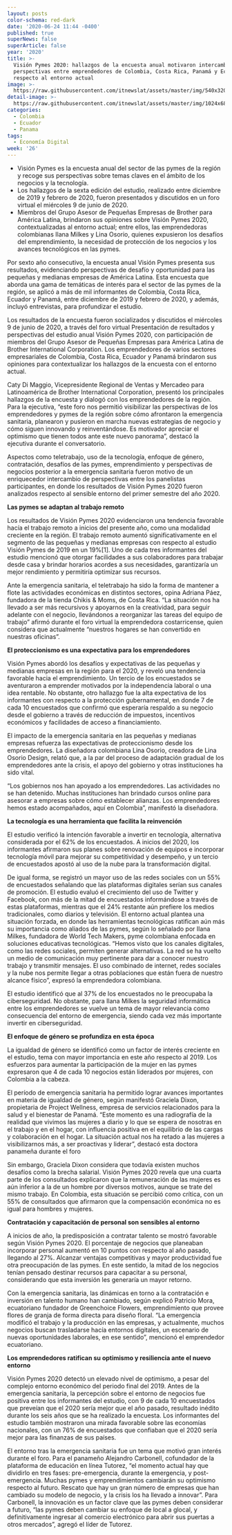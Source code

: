 ```yaml
---
layout: posts
color-schema: red-dark
date: '2020-06-24 11:44 -0400'
published: true
superNews: false
superArticle: false
year: '2020'
title: >-
  Visión Pymes 2020: hallazgos de la encuesta anual motivaron intercambio de
  perspectivas entre emprendedores de Colombia, Costa Rica, Panamá y Ecuador
  respecto al entorno actual
image: >-
  https://raw.githubusercontent.com/itnewslat/assets/master/img/540x320/Brother-AL-p.jpg
detail-image: >-
  https://raw.githubusercontent.com/itnewslat/assets/master/img/1024x680/Brother-AL-g.jpg
categories:
  - Colombia
  - Ecuador
  - Panama
tags:
  - Economía Digital
week: '26'
---
```

- Visión Pymes es la encuesta anual del sector de las pymes de la región y recoge sus perspectivas sobre temas claves en el ámbito de los negocios y la tecnología.
- Los hallazgos de la sexta edición del estudio, realizado entre diciembre de 2019 y febrero de 2020, fueron presentados y discutidos en un foro virtual el miércoles 9 de junio de 2020.
- Miembros del Grupo Asesor de Pequeñas Empresas de Brother para América Latina, brindaron sus opiniones sobre Visión Pymes 2020, contextualizadas al entorno actual; entre ellos, las emprendedoras colombianas Ilana Milkes y Lina Osorio, quienes expusieron los desafíos del emprendimiento, la necesidad de protección de los negocios y los avances tecnológicos en las pymes.
 
Por sexto año consecutivo, la encuesta anual Visión Pymes presenta sus resultados, evidenciando perspectivas de desafío y oportunidad para las pequeñas y medianas empresas de América Latina. Esta encuesta que aborda una gama de temáticas de interés para el sector de las pymes de la región, se aplicó a más de mil informantes de Colombia, Costa Rica, Ecuador y Panamá, entre diciembre de 2019 y febrero de 2020, y además, incluyó entrevistas, para profundizar el estudio.
 
Los resultados de la encuesta fueron socializados y discutidos el miércoles 9 de junio de 2020, a través del foro virtual Presentación de resultados y perspectivas del estudio anual Visión Pymes 2020, con participación de miembros del Grupo Asesor de Pequeñas Empresas para América Latina de Brother International Corporation. Los emprendedores de varios sectores empresariales de Colombia, Costa Rica, Ecuador y Panamá brindaron sus opiniones para contextualizar los hallazgos de la encuesta con el entorno actual.
 
Caty Di Maggio, Vicepresidente Regional de Ventas y Mercadeo para Latinoamérica de Brother International Corporation, presentó los principales hallazgos de la encuesta y dialogó con los emprendedores de la región. Para la ejecutiva, “este foro nos permitió visibilizar las perspectivas de los emprendedores y pymes de la región sobre cómo afrontaron la emergencia sanitaria, planearon y pusieron en marcha nuevas estrategias de negocio y cómo siguen innovando y reinventándose. Es motivador apreciar el optimismo que tienen todos ante este nuevo panorama”, destacó la ejecutiva durante el conversatorio.  
 
Aspectos como teletrabajo, uso de la tecnología, enfoque de género, contratación, desafíos de las pymes, emprendimiento y perspectivas de negocios posterior a la emergencia sanitaria fueron motivo de un enriquecedor intercambio de perspectivas entre los panelistas participantes, en donde los resultados de Visión Pymes 2020 fueron analizados respecto al sensible entorno del primer semestre del año 2020. 
 
**Las pymes se adaptan al trabajo remoto**
 
Los resultados de Visión Pymes 2020 evidenciaron una tendencia favorable hacía el trabajo remoto a inicios del presente año, como una modalidad creciente en la región. El trabajo remoto aumentó significativamente en el segmento de las pequeñas y medianas empresas con respecto al estudio Visión Pymes de 2019 en un 19%[1]. Uno de cada tres informantes del estudio mencionó que otorgar facilidades a sus colaboradores para trabajar desde casa y brindar horarios acordes a sus necesidades, garantizaría un mejor rendimiento y permitiría optimizar sus recursos.
 
Ante la emergencia sanitaria, el teletrabajo ha sido la forma de mantener a flote las actividades económicas en distintos sectores, opina Adriana Páez, fundadora de la tienda Chikis & Moms, de Costa Rica. “La situación nos ha llevado a ser más recursivos y apoyarnos en la creatividad, para seguir adelante con el negocio, llevándonos a reorganizar las tareas del equipo de trabajo” afirmó durante el foro virtual la emprendedora costarricense, quien considera que actualmente “nuestros hogares se han convertido en nuestras oficinas”.
 
**El proteccionismo es una expectativa para los emprendedores**
 
Visión Pymes abordó los desafíos y expectativas de las pequeñas y medianas empresas en la región para el 2020, y reveló una tendencia favorable hacia el emprendimiento. Un tercio de los encuestados se aventuraron a emprender motivados por la independencia laboral o una idea rentable. No obstante, otro hallazgo fue la alta expectativa de los informantes con respecto a la protección gubernamental, en donde 7 de cada 10 encuestados que confirmó que esperaría respaldo a su negocio desde el gobierno a través de reducción de impuestos, incentivos económicos y facilidades de acceso a financiamiento.
 
El impacto de la emergencia sanitaria en las pequeñas y medianas empresas refuerza las expectativas de proteccionismo desde los emprendedores. La diseñadora colombiana Lina Osorio, creadora de Lina Osorio Design, relató que, a la par del proceso de adaptación gradual de los emprendedores ante la crisis, el apoyo del gobierno y otras instituciones ha sido vital. 
 
“Los gobiernos nos han apoyado a los emprendedores. Las actividades no se han detenido. Muchas instituciones han brindado cursos online para asesorar a empresas sobre cómo establecer alianzas. Los emprendedores hemos estado acompañados, aquí en Colombia”, manifestó la diseñadora. 
 
**La tecnología es una herramienta que facilita la reinvención**
 
El estudio verificó la intención favorable a invertir en tecnología, alternativa considerada por el 62% de los encuestados. A inicios del 2020, los informantes afirmaron sus planes sobre renovación de equipos e incorporar tecnología móvil para mejorar su competitividad y desempeño, y un tercio de encuestados apostó al uso de la nube para la transformación digital.
 
De igual forma, se registró un mayor uso de las redes sociales con un 55% de encuestados señalando que las plataformas digitales serían sus canales de promoción. El estudio evaluó el crecimiento del uso de Twitter y Facebook, con más de la mitad de encuestados informándose a través de estas plataformas, mientras que el 24% restante aún prefiere los medios tradicionales, como diarios y televisión. 
El entorno actual plantea una situación forzada, en donde las herramientas tecnológicas ratifican aún más su importancia como aliados de las pymes, según lo señalado por Ilana Milkes, fundadora de World Tech Makers, pyme colombiana enfocada en soluciones educativas tecnológicas. “Hemos visto que los canales digitales, como las redes sociales, permiten generar alternativas. La red se ha vuelto un medio de comunicación muy pertinente para dar a conocer nuestro trabajo y transmitir mensajes. El uso combinado de internet, redes sociales y la nube nos permite llegar a otras poblaciones que están fuera de nuestro alcance físico”, expresó la emprendedora colombiana.
 
El estudio identificó que al 37% de los encuestados no le preocupaba la ciberseguridad. No obstante, para Ilana Milkes la seguridad informática entre los emprendedores se vuelve un tema de mayor relevancia como consecuencia del entorno de emergencia, siendo cada vez más importante invertir en ciberseguridad.
 
**El enfoque de género se profundiza en esta época**
 
La igualdad de género se identificó como un factor de interés creciente en el estudio, tema con mayor importancia en este año respecto al 2019. Los esfuerzos para aumentar la participación de la mujer en las pymes expresaron que 4 de cada 10 negocios están liderados por mujeres, con Colombia a la cabeza. 
 
El período de emergencia sanitaria ha permitido lograr avances importantes en materia de igualdad de género, según manifestó Graciela Dixon, propietaria de Project Wellness, empresa de servicios relacionados para la salud y el bienestar de Panamá. “Este momento es una radiografía de la realidad que vivimos las mujeres a diario y lo que se espera de nosotras en el trabajo y en el hogar, con influencia positiva en el equilibrio de las cargas y colaboración en el hogar. La situación actual nos ha retado a las mujeres a visibilizarnos más, a ser proactivas y liderar”, destacó esta doctora panameña durante el foro
 
Sin embargo, Graciela Dixon considera que todavía existen muchos desafíos como la brecha salarial. Visión Pymes 2020 revela que una cuarta parte de los consultados explicaron que la remuneración de las mujeres es aún inferior a la de un hombre por diversos motivos, aunque se trate del mismo trabajo. En Colombia, esta situación se percibió como crítica, con un 55% de consultados que afirmaron que la compensación económica no es igual para hombres y mujeres.
 
**Contratación y capacitación de personal son sensibles al entorno**
 
A inicios de año, la predisposición a contratar talento se mostró favorable según Visión Pymes 2020. El porcentaje de negocios que planeaban incorporar personal aumentó en 10 puntos con respecto al año pasado, llegando al 27%. Alcanzar ventajas competitivas y mayor productividad fue otra preocupación de las pymes. En este sentido, la mitad de los negocios tenían pensado destinar recursos para capacitar a su personal, considerando que esta inversión les generaría un mayor retorno.
 
Con la emergencia sanitaria, las dinámicas en torno a la contratación e inversión en talento humano han cambiado, según explicó Patricio Mora, ecuatoriano fundador de Greenchoice Flowers, emprendimiento que provee flores de granja de forma directa para diseño floral. “La emergencia modificó el trabajo y la producción en las empresas, y actualmente, muchos negocios buscan trasladarse hacía entornos digitales, un escenario de nuevas oportunidades laborales, en ese sentido”, mencionó el emprendedor ecuatoriano.
 
**Los emprendedores ratifican su optimismo y resiliencia ante el nuevo entorno**
 
Visión Pymes 2020 detectó un elevado nivel de optimismo, a pesar del complejo entorno económico del periodo final del 2019. Antes de la emergencia sanitaria, la percepción sobre el entorno de negocios fue positiva entre los informantes del estudio, con 9 de cada 10 encuestados que preveían que el 2020 sería mejor que el año pasado, resultado inédito durante los seis años que se ha realizado la encuesta. Los informantes del estudio también mostraron una mirada favorable sobre las economías nacionales, con un 76% de encuestados que confiaban que el 2020 sería mejor para las finanzas de sus países. 
 
El entorno tras la emergencia sanitaria fue un tema que motivó gran interés durante el foro. Para el panameño Alejandro Carbonell, cofundador de la plataforma de educación en línea Tutorez, “el momento actual hay que dividirlo en tres fases: pre-emergencia, durante la emergencia, y post-emergencia. Muchas pymes y emprendimientos cambiarán su optimismo respecto al futuro. Rescato que hay un gran número de empresas que han cambiado su modelo de negocio, y la crisis los ha llevado a innovar”.  Para Carbonell, la innovación es un factor clave que las pymes deben considerar a futuro, “las pymes deben cambiar su enfoque de local a glocal, y definitivamente ingresar al comercio electrónico para abrir sus puertas a otros mercados”, agregó el líder de Tutorez. 
 

